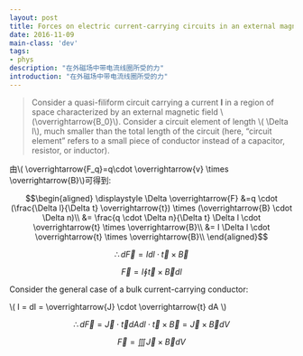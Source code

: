 ```yaml
---
layout: post
title: Forces on electric current-carrying circuits in an external magnetic field
date: 2016-11-09
main-class: 'dev'
tags:
- phys
description: "在外磁场中带电流线圈所受的力"
introduction: "在外磁场中带电流线圈所受的力"
---
```

> Consider a quasi-filiform circuit carrying a current **I** in a region of space characterized by an external magnetic field \\(\overrightarrow{B_0}\\). Consider a circuit element of length \\( \Delta l\\), much smaller than the total length of the circuit (here, “circuit element” refers to a small piece of conductor instead of a capacitor, resistor, or inductor).

由\\( \overrightarrow{F_q}=q\cdot \overrightarrow{v} \times \overrightarrow{B}\\)可得到:

$$\begin{aligned}
\displaystyle
\Delta \overrightarrow{F} &=q \cdot (\frac{\Delta l}{\Delta t} \overrightarrow{t}) \times (\overrightarrow{B} \cdot \Delta n)\\
&= \frac{q \cdot \Delta n}{\Delta t}  \Delta l \cdot \overrightarrow{t} \times \overrightarrow{B}\\
&= I  \Delta l \cdot \overrightarrow{t} \times \overrightarrow{B}\\
\end{aligned}$$

$$\therefore d \overrightarrow{F} = I  d l \cdot \overrightarrow{t} \times \overrightarrow{B}$$

$$ \overrightarrow{F} = I  \oint \overrightarrow{t} \times \overrightarrow{B} dl$$

Consider the general case of a bulk current-carrying conductor:

\\(
I = dI = \overrightarrow{J} \cdot \overrightarrow{t} dA
\\)


$$
\therefore d \overrightarrow{F} = \overrightarrow{J} \cdot \overrightarrow{t} dA d l \cdot \overrightarrow{t} \times \overrightarrow{B} = \overrightarrow{J} \times \overrightarrow{B} dV
$$

$$ \overrightarrow{F} =  \iiint \overrightarrow{J} \times \overrightarrow{B} dV $$